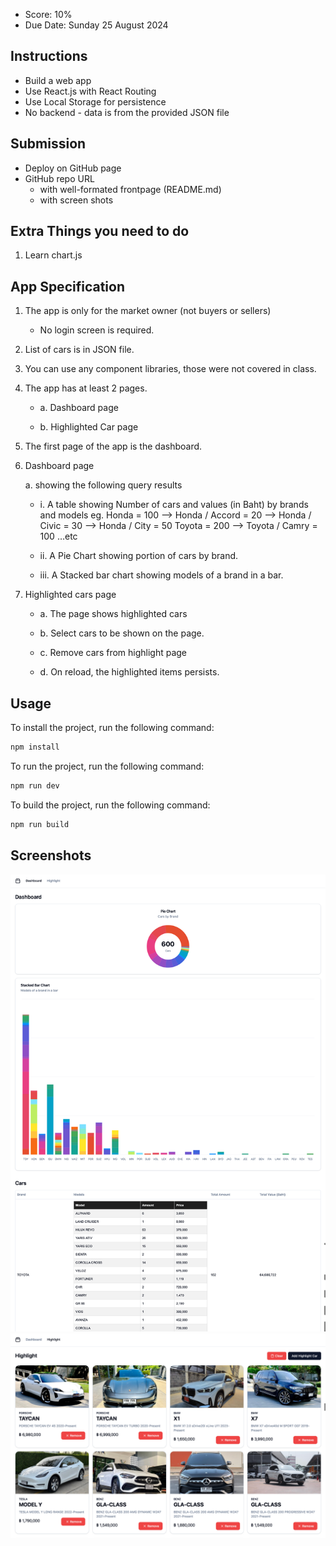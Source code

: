 

- Score: 10%
- Due Date: Sunday 25 August 2024

## Instructions

- Build a web app
- Use React.js with React Routing
- Use Local Storage for persistence
- No backend - data is from the provided JSON file

## Submission

- Deploy on GitHub page
- GitHub repo URL
  - with well-formated frontpage (README.md)
  - with screen shots

## Extra Things you need to do

1. Learn chart.js

## App Specification

1. The app is only for the market owner (not buyers or sellers)
    - No login screen is required.

2. List of cars is in JSON file.

3. You can use any component libraries, those were not covered in class.

4. The app has at least 2 pages.

    - a. Dashboard page

    - b. Highlighted Car page

5. The first page of the app is the dashboard.

6. Dashboard page

    a. showing the following query results

    - i. A table showing Number of cars and values (in Baht) by brands and models
  eg.
  Honda = 100
  --> Honda / Accord = 20
  --> Honda / Civic = 30
  --> Honda / City = 50
  Toyota = 200
  --> Toyota / Camry = 100
  …etc

    - ii. A Pie Chart showing portion of cars by brand.

    - iii. A Stacked bar chart showing models of a brand in a bar.

7. Highlighted cars page

    - a. The page shows highlighted cars

    - b. Select cars to be shown on the page.

    - c. Remove cars from highlight page

    - d. On reload, the highlighted items persists.


## Usage

To install the project, run the following command:
```bash
npm install
```

To run the project, run the following command:
```bash
npm run dev 
```

To build the project, run the following command:
```bash
npm run build
```

## Screenshots

![Dashboard](./example1.png)
![Highlighted Cars](./example2.png)
```
